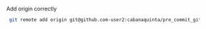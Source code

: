 Add origin correctly

```bash
 git remote add origin git@github.com-user2:cabanaquinta/pre_commit_github_actions.git
```
